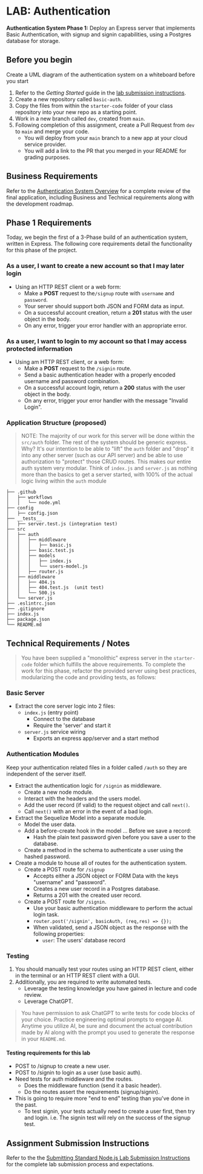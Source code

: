 # LAB: Authentication

**Authentication System Phase 1:** Deploy an Express server that implements Basic Authentication, with signup and signin capabilities, using a Postgres database for storage.

## Before you begin

Create a UML diagram of the authentication system on a whiteboard before you start

1. Refer to the *Getting Started* guide  in the [lab submission instructions](../../../reference/submission-instructions/labs/README.md).
1. Create a new repository called `basic-auth`.
1. Copy the files from within the `starter-code` folder of your class repository into your new repo as a starting point.
1. Work in a new branch called `dev`, created from `main`.
1. Following completion of this assignment, create a Pull Request from `dev` to `main` and merge your code.
   - You will deploy from your `main` branch to a new app at your cloud service provider.
   - You will add a link to the PR that you merged in your README for grading purposes.

## Business Requirements

Refer to the [Authentication System Overview](../../apps-and-libraries/auth-server/README.md) for a complete review of the final application, including Business and Technical requirements along with the development roadmap.

## Phase 1 Requirements

Today, we begin the first of a 3-Phase build of an authentication system, written in Express. The following core requirements detail the functionality for this phase of the project.

### As a user, I want to create a new account so that I may later login

- Using an HTTP REST client or a web form:
  - Make a **POST** request to the`/signup` route with `username` and `password`.
  - Your server should support both JSON and FORM data as input.
  - On a successful account creation, return a **201** status with the user object in the body.
  - On any error, trigger your error handler with an appropriate error.

### As a user, I want to login to my account so that I may access protected information

- Using am HTTP REST client, or a web form:
  - Make a **POST** request to the `/signin` route.
  - Send a basic authentication header with a properly encoded username and password combination.
  - On a successful account login, return a **200** status with the user object in the body.
  - On any error, trigger your error handler with the message "Invalid Login".
  
### Application Structure (proposed)

> NOTE: The majority of our work for this server will be done within the `src/auth` folder. The rest of the system should be generic express. Why? It's our intention to be able to "lift" the `auth` folder and "drop" it into any other server (such as our API server) and be able to use authorization to "protect" those CRUD routes. This makes our entire auth system very modular. Think of `index.js` and `server.js` as nothing more than the basics to get a server started, with 100% of the actual logic living within the `auth` module

```text
├── .github
│   ├── workflows
│   │   └── node.yml
├── config
│   ├── config.json
├── __tests__
│   ├── server.test.js (integration test)
├── src
│   ├── auth
│   │   ├── middleware
│   │   │   ├── basic.js
│   │   ├── basic.test.js
│   │   ├── models
│   │   │   ├── index.js
│   │   │   └── users-model.js
│   │   ├── router.js
│   ├── middleware
│   │   ├── 404.js
│   │   ├── 404.test.js  (unit test)
│   │   └── 500.js
│   └── server.js
├── .eslintrc.json
├── .gitignore
├── index.js
├── package.json
└── README.md
```

## Technical Requirements / Notes

> You have been supplied a "monolithic" express server in the `starter-code` folder which fulfills the above requirements. To complete the work for this phase, refactor the provided server using best practices, modularizing the code and providing tests, as follows:

### Basic Server

- Extract the core server logic into 2 files:
  - `index.js` (entry point)
    - Connect to the database
    - Require the 'server' and start it
  - `server.js` service wiring
    - Exports an express app/server and a start method

### Authentication Modules

Keep your authentication related files in a folder called `/auth` so they are independent of the server itself.

- Extract the authentication logic for `/signin` as middleware.
  - Create a new node module.
  - Interact with the headers and the users model.
  - Add the user record (if valid) to the request object and call `next()`.
  - Call `next()` with an error in the event of a bad login.
- Extract the Sequelize Model into a separate module.
  - Model the user data.
  - Add a before-create hook in the model ... Before we save a record:
    - Hash the plain text password given before you save a user to the database.
  - Create a method in the schema to authenticate a user using the hashed password.
- Create a module to house all of routes for the authentication system.
  - Create a POST route for `/signup`
    - Accepts either a JSON object or FORM Data with the keys "username" and "password".
    - Creates a new user record in a Postgres database.
    - Returns a 201 with the created user record.
  - Create a POST route for `/signin`.
    - Use your basic authentication middleware to perform the actual login task.
    - `router.post('/signin', basicAuth, (req,res) => {});`
    - When validated, send a JSON object as the response with the following properties:
      - `user`: The users' database record

### Testing

1. You should manually test your routes using an HTTP REST client, either in the terminal or an HTTP REST client with a GUI.
2. Additionally, you are required to write automated tests.  
   - Leverage the testing knowledge you have gained in lecture and code review.  
   - Leverage ChatGPT. 
   
> You have permission to ask ChatGPT to write tests for code blocks of your choice.  Practice engineering optimal prompts to engage AI.  Anytime you utilize AI, be sure and document the actual contribution made by AI along with the prompt you used to generate the response in your `README.md`.

#### Testing requirements for this lab

- POST to /signup to create a new user.
- POST to /signin to login as a user (use basic auth).
- Need tests for auth middleware and the routes.
  - Does the middleware function (send it a basic header).
  - Do the routes assert the requirements (signup/signin).
- This is going to require more "end to end" testing than you've done in the past.
  - To test signin, your tests actually need to create a user first, then try and login.  i.e. The signin test will rely on the success of the signup test.

## Assignment Submission Instructions

Refer to the the [Submitting Standard Node.js Lab Submission Instructions](../../../reference/submission-instructions/labs/node-apps.md) for the complete lab submission process and expectations.
